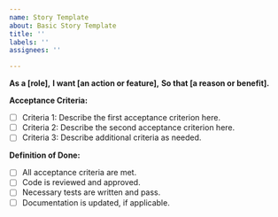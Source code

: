 ```yaml
---
name: Story Template
about: Basic Story Template
title: ''
labels: ''
assignees: ''

---
```


**As a [role],**
**I want [an action or feature],**
**So that [a reason or benefit].**

**Acceptance Criteria:**
- [ ] Criteria 1: Describe the first acceptance criterion here.
- [ ] Criteria 2: Describe the second acceptance criterion here.
- [ ] Criteria 3: Describe additional criteria as needed.

**Definition of Done:**
- [ ] All acceptance criteria are met.
- [ ] Code is reviewed and approved.
- [ ] Necessary tests are written and pass.
- [ ] Documentation is updated, if applicable.
